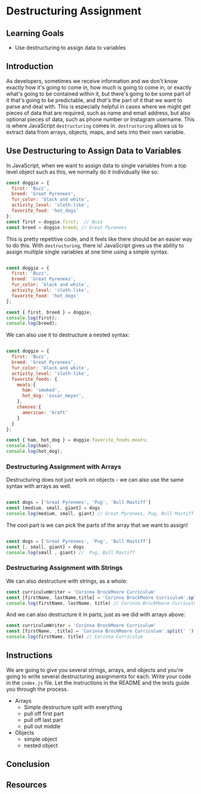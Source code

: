 # Destructuring Assignment

## Learning Goals

- Use destructuring to assign data to variables

## Introduction

As developers, sometimes we receive information and we don't know exactly how
it's going to come in, how much is going to come in, or exactly what's going to
be contained within it, but there's going to be some part of it that's going to
be predictable, and _that's_ the part of it that we want to parse and deal
with. This is especially helpful in cases where we might get pieces of data that
are required, such as name and email address, but also optional pieces of data,
such as phone number or Instagram username. This is where JavaScript
`destructuring` comes in. `destructuring` allows us to extract data from arrays,
objects, maps, and sets into their own variable. 


## Use Destructuring to Assign Data to Variables

In JavaScript, when we want to assign data to single variables from a top level object such as this, we normally do it individually like so:

```js
const doggie = {
  first: 'Buzz',
  breed: 'Great Pyrenees',
  fur_color: 'black and white',
  activity_level: 'sloth-like',
  favorite_food: 'hot_dogs'
};
const first = doggie.first;  // Buzz
const breed = doggie.breed; // Great Pyrenees

```

This is pretty repetitive code, and it feels like there should be an easier way to do this. With `destructuring`, there is! JavaScript gives us the ability to assign multiple single variables at one time using a simple syntax. 

```js

const doggie = {
  first: 'Buzz',
  breed: 'Great Pyrenees',
  fur_color: 'black and white',
  activity_level: 'sloth-like',
  favorite_food: 'hot_dogs'
};

const { first, breed } = doggie;
console.log(first); 
console.log(breed); 

```

We can also use it to destructure a nested syntax:
```js

const doggie = {
  first: 'Buzz',
  breed: 'Great Pyrenees',
  fur_color: 'black and white',
  activity_level: 'sloth-like',
  favorite_foods: {
    meats:{
      ham: 'smoked',
      hot_dog: 'oscar_meyer',
    },
    cheeses:{
      american: 'kraft'
    }
  }
};

const { ham, hot_dog } = doggie.favorite_foods.meats;
console.log(ham); 
console.log(hot_dog); 

```

### Destructuring Assignment with Arrays

Destructuring does not just work on objects - we can also use the same syntax with arrays as well.

```js

const dogs = ['Great Pyrenees', 'Pug', 'Bull Mastiff']
const [medium, small, giant] = dogs
console.log(medium, small, giant) // Great Pyrenees, Pug, Bull Mastiff
```

The cool part is we can pick the parts of the array that we want to assign!

```js

const dogs = ['Great Pyrenees', 'Pug', 'Bull Mastiff']
const [, small, giant] = dogs
console.log(small , giant) //  Pug, Bull Mastiff
```

### Destructuring Assignment with Strings

We can also destructure with strings, as a whole:

```js
const curriculumWriter = 'Corinna BrockMoore Curriculum'
const [firstName, lastName,title] = 'Corinna BrockMoore Curriculum'.split(' ')
console.log(firstName, lastName, title) // Corinna BrockMoore Curriculum

```
And we can also destructure it in parts, just as we did with arrays above: 

```js
const curriculumWriter = 'Corinna BrockMoore Curriculum'
const [firstName, ,title] = 'Corinna BrockMoore Curriculum'.split(' ')
console.log(firstName, title) // Corinna Curriculum

```

## Instructions

We are going to give you several strings, arrays, and objects and you're going
to write several destructuring assignments for each. Write your code in the
`index.js` file. Let the instructions in the README and the tests guide you
through the process. 

- Arrays
  - Simple destructure split with everything
  - pull off first part
  - pull off last part
  - pull out middle
- Objects
  - simple object
  - nested object

## Conclusion

## Resources
[Destructuring assignment]: https://developer.mozilla.org/en-US/docs/Web/JavaScript/Reference/Operators/Destructuring_assignment